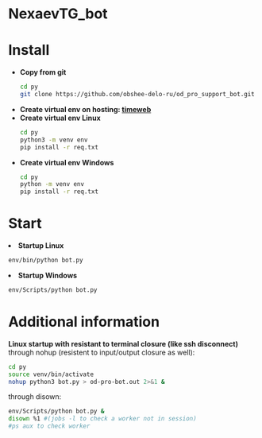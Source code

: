 # NexaevTG_bot

# Install
<ul>
<li> <strong>Copy from git</strong>

```bash
cd py
git clone https://github.com/obshee-delo-ru/od_pro_support_bot.git
```

</li>

<li> <strong>Create virtual env on hosting: <a href="https://timeweb.com/ru/docs/virtualnyj-hosting/prilozheniya-i-frejmvorki/python-ustanovka-virtualenv/">timeweb</a></strong>

</li>

<li> <strong>Create virtual env Linux</strong>

```bash
cd py
python3 -m venv env
pip install -r req.txt
```

</li>
<li> <strong>Create virtual env Windows</strong>

```bash
cd py
python -m venv env
pip install -r req.txt
```

</li>

</ul>

# Start

<li> <strong>Startup Linux</strong>

```bash
env/bin/python bot.py
```

</li>
<li> <strong>Startup Windows</strong>

```bash
env/Scripts/python bot.py
```

</li>

# Additional information
<strong>Linux startup with resistant to terminal closure (like ssh disconnect)</strong>  
through nohup (resistent to input/output closure as well):
```bash
cd py
source venv/bin/activate
nohup python3 bot.py > od-pro-bot.out 2>&1 &
```

through disown:
```bash
env/Scripts/python bot.py &
disown %1 #(jobs -l to check a worker not in session)
#ps aux to check worker
```
